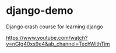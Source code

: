 # django-demo
Django crash course for learning django

https://www.youtube.com/watch?v=nGIg40xs9e4&ab_channel=TechWithTim
